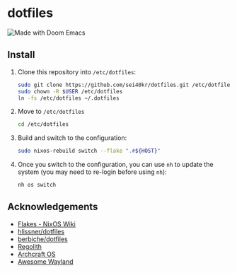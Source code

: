 # dotfiles

![Made with Doom Emacs](https://img.shields.io/github/tag/hlissner/doom-emacs.svg?style=flat-square&label=release&color=58839b)

## Install

1. Clone this repository into `/etc/dotfiles`:

   ```sh
   sudo git clone https://github.com/sei40kr/dotfiles.git /etc/dotfiles
   sudo chown -R $USER /etc/dotfiles
   ln -fs /etc/dotfiles ~/.dotfiles
   ```

1. Move to `/etc/dotfiles`

   ```sh
   cd /etc/dotfiles
   ```

1. Build and switch to the configuration:

   ```sh
   sudo nixos-rebuild switch --flake ".#${HOST}"
   ```

1. Once you switch to the configuration, you can use `nh` to update the system
   (you may need to re-login before using `nh`):

   ```sh
   nh os switch
   ```

## Acknowledgements

- [Flakes - NixOS Wiki](https://nixos.wiki/wiki/Flakes)
- [hlissner/dotfiles](https://github.com/hlissner/dotfiles)
- [berbiche/dotfiles](https://github.com/berbiche/dotfiles)
- [Regolith](https://regolith-linux.org)
- [Archcraft OS](https://archcraft.io)
- [Awesome Wayland](https://github.com/natpen/awesome-wayland)

